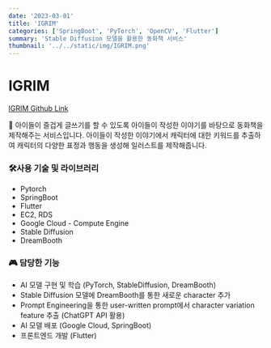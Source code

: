 ```yaml
---
date: '2023-03-01'
title: 'IGRIM'
categories: ['SpringBoot', 'PyTorch', 'OpenCV', 'Flutter']
summary: 'Stable Diffusion 모델을 활용한 동화책 서비스'
thumbnail: '../../static/img/IGRIM.png'
---
```


# IGRIM

<a href="https://github.com/I-GRIM">
IGRIM Github Link
</a>

📖 아이들이 즐겁게 글쓰기를 할 수 있도록 아이들이 작성한 이야기를 바탕으로 동화책을 제작해주는 서비스입니다. 아이들이 작성한 이야기에서 캐릭터에 대한 키워드를 추출하여 캐릭터의 다양한 표정과 행동을 생성해 일러스트를 제작해줍니다.

### 🛠️사용 기술 및 라이브러리

- Pytorch
- SpringBoot
- Flutter
- EC2, RDS
- Google Cloud - Compute Engine
- Stable Diffusion
- DreamBooth

### 🎮 담당한 기능

- AI 모델 구현 및 학습 (PyTorch, StableDiffusion, DreamBooth)
- Stable Diffusion 모델에 DreamBooth를 통한 새로운 character 추가
- Prompt Engineering을 통한 user-written prompt에서 character variation feature 추출 (ChatGPT API 활용)
- AI 모델 배포 (Google Cloud, SpringBoot)
- 프론트엔드 개발 (Flutter)
